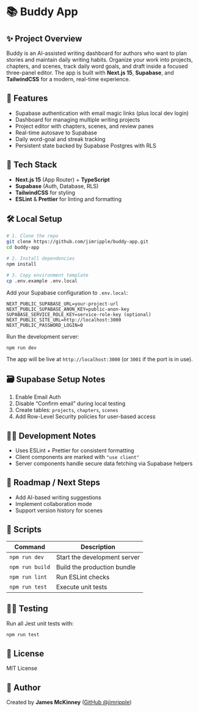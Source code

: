 # 📚 Buddy App

## ✨ Project Overview

Buddy is an AI-assisted writing dashboard for authors who want to plan stories and maintain daily writing habits. Organize your work into projects, chapters, and scenes, track daily word goals, and draft inside a focused three-panel editor. The app is built with **Next.js 15**, **Supabase**, and **TailwindCSS** for a modern, real-time experience.

## 🚀 Features

- Supabase authentication with email magic links (plus local dev login)
- Dashboard for managing multiple writing projects
- Project editor with chapters, scenes, and review panes
- Real-time autosave to Supabase
- Daily word-goal and streak tracking
- Persistent state backed by Supabase Postgres with RLS

## 🧰 Tech Stack

- **Next.js 15** (App Router) + **TypeScript**
- **Supabase** (Auth, Database, RLS)
- **TailwindCSS** for styling
- **ESLint** & **Prettier** for linting and formatting

## 🛠️ Local Setup

```bash
# 1. Clone the repo
git clone https://github.com/jimripple/buddy-app.git
cd buddy-app

# 2. Install dependencies
npm install

# 3. Copy environment template
cp .env.example .env.local
```

Add your Supabase configuration to `.env.local`:

```
NEXT_PUBLIC_SUPABASE_URL=your-project-url
NEXT_PUBLIC_SUPABASE_ANON_KEY=public-anon-key
SUPABASE_SERVICE_ROLE_KEY=service-role-key (optional)
NEXT_PUBLIC_SITE_URL=http://localhost:3000
NEXT_PUBLIC_PASSWORD_LOGIN=0
```

Run the development server:

```bash
npm run dev
```

The app will be live at `http://localhost:3000` (or `3001` if the port is in use).

## 🗃️ Supabase Setup Notes

1. Enable Email Auth
2. Disable “Confirm email” during local testing
3. Create tables: `projects`, `chapters`, `scenes`
4. Add Row-Level Security policies for user-based access

## 🧑‍💻 Development Notes

- Uses ESLint + Prettier for consistent formatting
- Client components are marked with `"use client"`
- Server components handle secure data fetching via Supabase helpers

## 🧭 Roadmap / Next Steps

- Add AI-based writing suggestions
- Implement collaboration mode
- Support version history for scenes

## 🧪 Scripts

| Command         | Description                  |
| --------------- | ---------------------------- |
| `npm run dev`   | Start the development server |
| `npm run build` | Build the production bundle  |
| `npm run lint`  | Run ESLint checks            |
| `npm run test`  | Execute unit tests           |

## 🧑‍🔬 Testing

Run all Jest unit tests with:

```bash
npm run test
```

## 📜 License

MIT License

## 👤 Author

Created by **James McKinney** ([GitHub @jimripple](https://github.com/jimripple))
